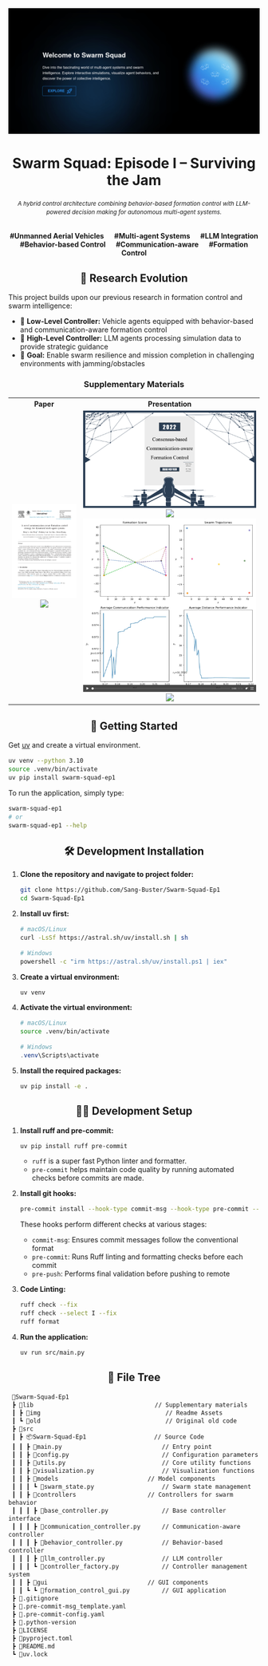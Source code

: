 <div align="center">
<a href="https://github.com/Sang-Buster/Swarm-Squad"><img src="lib/img/banner.png?raw=true" /></a>
<h1>Swarm Squad: Episode I – Surviving the Jam</h1>
<h6><small>A hybrid control architecture combining behavior-based formation control with LLM-powered decision making for autonomous multi-agent systems.</small></h6>
<p><b>#Unmanned Aerial Vehicles &emsp; #Multi-agent Systems &emsp; #LLM Integration<br/>#Behavior-based Control &emsp; #Communication-aware &emsp; #Formation Control</b></p>
</div>


<h2 align="center">🔬 Research Evolution</h2>

This project builds upon our previous research in formation control and swarm intelligence:

- 🚗 **Low-Level Controller:** Vehicle agents equipped with behavior-based and communication-aware formation control<br/>
- 🤖 **High-Level Controller:** LLM agents processing simulation data to provide strategic guidance<br/>
- 🎯 **Goal:** Enable swarm resilience and mission completion in challenging environments with jamming/obstacles

<h3 align="center">Supplementary Materials</h3>

<table>
  <tr>
    <th>Paper</th>
    <th>Presentation</th>
  </tr>
  <tr>
    <td align="center">
          <a href="https://github.com/Sang-Buster/Communication-aware-Formation-Control/blob/main/lib/Li-paper.pdf"><img src="lib/img/cover_paper.png?raw=true" /></a>
          <a href="https://github.com/Sang-Buster/Communication-aware-Formation-Control/blob/main/lib/Li-paper.pdf"><img src="https://img.shields.io/badge/View%20More-282c34?style=for-the-badge&logoColor=white" width="100" /></a>
    </td>
    <td align="center">
          <a href="https://github.com/Sang-Buster/Communication-aware-Formation-Control/blob/main/lib/Xing-ppt.pdf"><img src="lib/img/cover_ppt.png?raw=true" /></a>
          <a href="https://github.com/Sang-Buster/Communication-aware-Formation-Control/blob/main/lib/Xing-ppt.pdf"><img src="https://img.shields.io/badge/View%20Slides-282c34?style=for-the-badge&logoColor=white" /></a>   
          <a href="https://github.com/Sang-Buster/Communication-aware-Formation-Control/blob/main/lib/Xing-ppt.pdf"><img src="lib/img/cover_video.png?raw=true" /></a>
          <a href="https://github.com/Sang-Buster/Communication-aware-Formation-Control/assets/97267956/03072ecc-8218-40d9-a169-90774cb7c2ae"><img src="https://img.shields.io/badge/View%20Simulation%20Video-282c34?style=for-the-badge&logoColor=white" /></a>     
    </td>
  </tr>
</table>


<h2 align="center">🚀 Getting Started</h2>

Get [uv](https://docs.astral.sh/uv/getting-started/installation/) and create a virtual environment.
```bash
uv venv --python 3.10
source .venv/bin/activate
uv pip install swarm-squad-ep1
```

To run the application, simply type:
```bash
swarm-squad-ep1
# or
swarm-squad-ep1 --help
```


<div align="center">
  <h2>🛠️ Development Installation</h2>
</div>

1. **Clone the repository and navigate to project folder:**
   ```bash
   git clone https://github.com/Sang-Buster/Swarm-Squad-Ep1
   cd Swarm-Squad-Ep1
   ```

2. **Install uv first:**
   ```bash
   # macOS/Linux
   curl -LsSf https://astral.sh/uv/install.sh | sh
   ```

   ```bash
   # Windows
   powershell -c "irm https://astral.sh/uv/install.ps1 | iex"
   ```

3. **Create a virtual environment:**
   ```bash
   uv venv
   ```

4. **Activate the virtual environment:**
   ```bash
   # macOS/Linux
   source .venv/bin/activate
   ```

   ```powershell
   # Windows
   .venv\Scripts\activate
   ```

5. **Install the required packages:**
   ```bash
   uv pip install -e .
   ```

<div align="center">
  <h2>👨‍💻 Development Setup</h2>
</div>

1. **Install ruff and pre-commit:**
   ```bash
   uv pip install ruff pre-commit
   ```
   - `ruff` is a super fast Python linter and formatter.
   - `pre-commit` helps maintain code quality by running automated checks before commits are made.

2. **Install git hooks:**
   ```bash
   pre-commit install --hook-type commit-msg --hook-type pre-commit --hook-type pre-push
   ```

   These hooks perform different checks at various stages:
   - `commit-msg`: Ensures commit messages follow the conventional format
   - `pre-commit`: Runs Ruff linting and formatting checks before each commit
   - `pre-push`: Performs final validation before pushing to remote
  
3. **Code Linting:**
   ```bash
   ruff check --fix
   ruff check --select I --fix
   ruff format
   ```

4. **Run the application:**
   ```bash
   uv run src/main.py
   ```


<h2 align="center">📁 File Tree</h2>

```
 📂Swarm-Squad-Ep1
 ┣ 📂lib                                  // Supplementary materials
 ┃ ┣ 📂img                                   // Readme Assets
 ┃ ┗ 📂old                                   // Original old code
 ┣ 📂src
 ┃ ┣ 📦Swarm-Squad-Ep1                   // Source Code
 ┃ ┃ ┣ 📄main.py                            // Entry point
 ┃ ┃ ┣ 📄config.py                          // Configuration parameters
 ┃ ┃ ┣ 📄utils.py                           // Core utility functions
 ┃ ┃ ┣ 📄visualization.py                   // Visualization functions
 ┃ ┃ ┣ 📂models                         // Model components
 ┃ ┃ ┃ ┗ 📄swarm_state.py                   // Swarm state management
 ┃ ┃ ┣ 📂controllers                    // Controllers for swarm behavior
 ┃ ┃ ┃ ┣ 📄base_controller.py               // Base controller interface
 ┃ ┃ ┃ ┣ 📄communication_controller.py      // Communication-aware controller
 ┃ ┃ ┃ ┣ 📄behavior_controller.py           // Behavior-based controller
 ┃ ┃ ┃ ┣ 📄llm_controller.py                // LLM controller
 ┃ ┃ ┃ ┗ 📄controller_factory.py            // Controller management system
 ┃ ┃ ┣ 📂gui                            // GUI components
 ┃ ┃ ┗ ┗ 📄formation_control_gui.py         // GUI application
 ┣ 📄.gitignore
 ┣ 📄.pre-commit-msg_template.yaml
 ┣ 📄.pre-commit-config.yaml
 ┣ 📄.python-version
 ┣ 📄LICENSE
 ┣ 📄pyproject.toml
 ┣ 📄README.md
 ┗ 📄uv.lock
```
